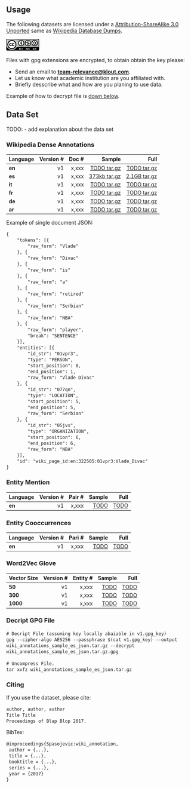 ## Usage ##

The following datasets are licensed under a [Attribution-ShareAlike 3.0 Unported](https://creativecommons.org/licenses/by-nc-sa/4.0/)
same as [Wikipedia Database Dumps](https://dumps.wikimedia.org/).

![CC BY-NC-SA](CC-BY-NC-SA.png)

Files with gpg extensions are encrypted, to obtain obtain the key please:
  * Send an email to **team-relevance@klout.com**.
  * Let us know what academic institution are you affiliated with.
  * Briefly desscribe what and how are you planing to use data.

Example of how to decrypt file is [down below](https://github.com/klout/opendata/tree/master/wiki_annotation#decript-gpg-file).

## Data Set ##

TODO: - add explanation about the data set 


### Wikipedia Dense Annotations ###

| Language  | **Version #**  | **Doc #**  | **Sample** | **Full** |
|:----------|---:|-----------:|-----------:|---------:|
| **en**    | v1 | x,xxx  |    [TODO tar.gz ](http://opendata.klout.com/wiki/wiki_annotation/v1/wiki_annotations_sample_en_json.tar.gz)   | [TODO tar.gz ](http://opendata.klout.com/wiki/wiki_annotation/v1/wiki_annotations_en_json.tar.gz)   |
| **es**    | v1 | x,xxx  |    [373kb tar.gz ](http://opendata.klout.com/wiki/wiki_annotation/v1/wiki_annotations_sample_es_json.tar.gz)   | [2.1GB tar.gz ](http://opendata.klout.com/wiki/wiki_annotation/v1/wiki_annotations_es_json.tar.gz)   |
| **it**    | v1 | x,xxx  |    [TODO tar.gz ](http://opendata.klout.com/wiki/wiki_annotation/v1/wiki_annotations_sample_it_json.tar.gz)   | [TODO tar.gz ](http://opendata.klout.com/wiki/wiki_annotation/v1/wiki_annotations_it_json.tar.gz)   |
| **fr**    | v1 | x,xxx  |    [TODO tar.gz ](http://opendata.klout.com/wiki/wiki_annotation/v1/wiki_annotations_sample_fr_json.tar.gz)   | [TODO tar.gz ](http://opendata.klout.com/wiki/wiki_annotation/v1/wiki_annotations_fr_json.tar.gz)   |
| **de**    | v1 | x,xxx  |    [TODO tar.gz ](http://opendata.klout.com/wiki/wiki_annotation/v1/wiki_annotations_sample_de_json.tar.gz)   | [TODO tar.gz ](http://opendata.klout.com/wiki/wiki_annotation/v1/wiki_annotations_de_json.tar.gz)   |
| **ar**    | v1 | x,xxx  |    [TODO tar.gz ](http://opendata.klout.com/wiki/wiki_annotation/v1/wiki_annotations_sample_ar_json.tar.gz)   | [TODO tar.gz ](http://opendata.klout.com/wiki/wiki_annotation/v1/wiki_annotations_ar_json.tar.gz)   |

Example of single document JSON:
```
{
	"tokens": [{
		"raw_form": "Vlade"
	}, {
		"raw_form": "Divac"
	}, {
		"raw_form": "is"
	}, {
		"raw_form": "a"
	}, {
		"raw_form": "retired"
	}, {
		"raw_form": "Serbian"
	}, {
		"raw_form": "NBA"
	}, {
		"raw_form": "player",
		"break": "SENTENCE"
	}],
	"entities": [{
		"id_str": "01vpr3",
		"type": "PERSON",
		"start_position": 0,
		"end_position": 1,
		"raw_form": "Vlade Divac"
	}, {
		"id_str": "077qn",
		"type": "LOCATION",
		"start_position": 5,
		"end_position": 5,
		"raw_form": "Serbian"
	}, {
		"id_str": "05jvx",
		"type": "ORGANIZATION",
		"start_position": 6,
		"end_position": 6,
		"raw_form": "NBA"
	}],
	"id": "wiki_page_id:en:322505:01vpr3:Vlade_Divac"
}
```

### Entity Mention ###

| Language  | **Version #**  | **Pair #**  | **Sample** | **Full** |
|:----------|---:|-----------:|-----------:|---------:|
| **en**    | v1 | x,xxx  |    [TODO](http://opendata.klout.com/wiki/wiki_annotation/v1/wiki_annotations_sample_en_json.tar.gz)   | [TODO](http://opendata.klout.com/wiki/wiki_annotation/v1/wiki_annotations_en_json.tar.gz)   |

### Entity Cooccurrences ###

| Language  | **Version #**  | **Pari #**  | **Sample** | **Full** |
|:----------|---:|-----------:|-----------:|---------:|
| **en**    | v1 | x,xxx  |    [TODO](http://opendata.klout.com/wiki/wiki_annotation/v1/wiki_annotations_sample_en_json.tar.gz)   | [TODO](http://opendata.klout.com/wiki/wiki_annotation/v1/wiki_annotations_en_json.tar.gz)   |


### Word2Vec Glove ###

| Vector Size  | **Version #**  | **Entity #**  | **Sample** | **Full** |
|:----------|---:|-----------:|-----------:|---------:|
| **50**    | v1 | x,xxx  |    [TODO](http://opendata.klout.com/wiki/wiki_annotation/v1/wiki_annotations_sample_en_json.tar.gz)   | [TODO](http://opendata.klout.com/wiki/wiki_annotation/v1/wiki_annotations_en_json.tar.gz)   |
| **300**    | v1 | x,xxx  |    [TODO](http://opendata.klout.com/wiki/wiki_annotation/v1/wiki_annotations_sample_en_json.tar.gz)   | [TODO](http://opendata.klout.com/wiki/wiki_annotation/v1/wiki_annotations_en_json.tar.gz)   |
| **1000**    | v1 | x,xxx  |    [TODO](http://opendata.klout.com/wiki/wiki_annotation/v1/wiki_annotations_sample_en_json.tar.gz)   | [TODO](http://opendata.klout.com/wiki/wiki_annotation/v1/wiki_annotations_en_json.tar.gz)   |


### Decript GPG File ###

```
# Decript File (assuming key locally abaiable in v1.gpg_key)
gpg --cipher-algo AES256 --passphrase $(cat v1.gpg_key) --output wiki_annotations_sample_es_json.tar.gz --decrypt wiki_annotations_sample_es_json.tar.gz.gpg

# Uncompress File. 
tar xvfz wiki_annotations_sample_es_json.tar.gz
```

### Citing ###


If you use the dataset, please cite:
```
author, author, author
Title Title 
Proceedings of Blap Blop 2017.
```

BibTex:
```
@inproceedings{Spasojevic:wiki_annotation,
 author = {...},
 title = {...},
 booktitle = {...},
 series = {...},
 year = {2017}
}
```

